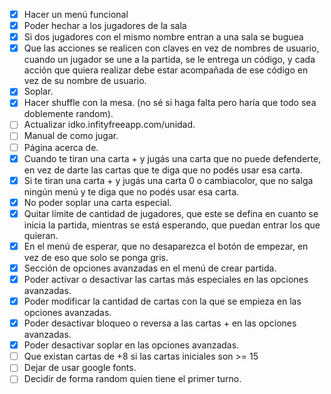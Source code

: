 - [x] Hacer un menú funcional
- [x] Poder hechar a los jugadores de la sala
- [x] Si dos jugadores con el mismo nombre entran a una sala se buguea
- [x] Que las acciones se realicen con claves en vez de nombres de usuario, cuando un jugador se une a la partida, se le entrega un código, y cada acción que quiera realizar debe estar acompañada de ese código en vez de su nombre de usuario.
- [x] Soplar.
- [x] Hacer shuffle con la mesa. (no sé si haga falta pero haría que todo sea doblemente random).
- [ ] Actualizar idko.infityfreeapp.com/unidad.
- [ ] Manual de como jugar.
- [ ] Página acerca de.
- [x] Cuando te tiran una carta + y jugás una carta que no puede defenderte, en vez de darte las cartas que te diga que no podés usar esa carta.
- [x] Si te tiran una carta + y jugás una carta 0 o cambiacolor, que no salga ningún menú y te diga que no podés usar esa carta.
- [x] No poder soplar una carta especial.
- [x] Quitar límite de cantidad de jugadores, que este se defina en cuanto se inicia la partida, mientras se está esperando, que puedan entrar los que quieran.
- [x] En el menú de esperar, que no desaparezca el botón de empezar, en vez de eso que solo se ponga gris.
- [x] Sección de opciones avanzadas en el menú de crear partida.
- [x] Poder activar o desactivar las cartas más especiales en las opciones avanzadas.
- [x] Poder modificar la cantidad de cartas con la que se empieza en las opciones avanzadas.
- [x] Poder desactivar bloqueo o reversa a las cartas + en las opciones avanzadas.
- [x] Poder desactivar soplar en las opciones avanzadas.
- [ ] Que existan cartas de +8 si las cartas iniciales son >= 15
- [ ] Dejar de usar google fonts.
- [ ] Decidir de forma random quien tiene el primer turno.
